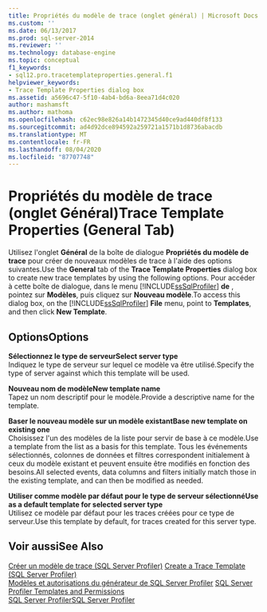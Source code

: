 ```yaml
---
title: Propriétés du modèle de trace (onglet général) | Microsoft Docs
ms.custom: ''
ms.date: 06/13/2017
ms.prod: sql-server-2014
ms.reviewer: ''
ms.technology: database-engine
ms.topic: conceptual
f1_keywords:
- sql12.pro.tracetemplateproperties.general.f1
helpviewer_keywords:
- Trace Template Properties dialog box
ms.assetid: a5696c47-5f10-4ab4-bd6a-8eea71d4c020
author: mashamsft
ms.author: mathoma
ms.openlocfilehash: c62ec98e826a14b1472345d40ce9ad440df8f133
ms.sourcegitcommit: ad4d92dce894592a259721a1571b1d8736abacdb
ms.translationtype: MT
ms.contentlocale: fr-FR
ms.lasthandoff: 08/04/2020
ms.locfileid: "87707748"
---
```

# <a name="trace-template-properties-general-tab"></a><span data-ttu-id="371f3-102">Propriétés du modèle de trace (onglet Général)</span><span class="sxs-lookup"><span data-stu-id="371f3-102">Trace Template Properties (General Tab)</span></span>
  <span data-ttu-id="371f3-103">Utilisez l'onglet **Général** de la boîte de dialogue **Propriétés du modèle de trace** pour créer de nouveaux modèles de trace à l'aide des options suivantes.</span><span class="sxs-lookup"><span data-stu-id="371f3-103">Use the **General** tab of the **Trace Template Properties** dialog box to create new trace templates by using the following options.</span></span> <span data-ttu-id="371f3-104">Pour accéder à cette boîte de dialogue, dans le menu [!INCLUDE[ssSqlProfiler](../includes/sssqlprofiler-md.md)] **de** , pointez sur **Modèles**, puis cliquez sur **Nouveau modèle**.</span><span class="sxs-lookup"><span data-stu-id="371f3-104">To access this dialog box, on the [!INCLUDE[ssSqlProfiler](../includes/sssqlprofiler-md.md)] **File** menu, point to **Templates**, and then click **New Template**.</span></span>  
  
## <a name="options"></a><span data-ttu-id="371f3-105">Options</span><span class="sxs-lookup"><span data-stu-id="371f3-105">Options</span></span>  
 <span data-ttu-id="371f3-106">**Sélectionnez le type de serveur**</span><span class="sxs-lookup"><span data-stu-id="371f3-106">**Select server type**</span></span>  
 <span data-ttu-id="371f3-107">Indiquez le type de serveur sur lequel ce modèle va être utilisé.</span><span class="sxs-lookup"><span data-stu-id="371f3-107">Specify the type of server against which this template will be used.</span></span>  
  
 <span data-ttu-id="371f3-108">**Nouveau nom de modèle**</span><span class="sxs-lookup"><span data-stu-id="371f3-108">**New template name**</span></span>  
 <span data-ttu-id="371f3-109">Tapez un nom descriptif pour le modèle.</span><span class="sxs-lookup"><span data-stu-id="371f3-109">Provide a descriptive name for the template.</span></span>  
  
 <span data-ttu-id="371f3-110">**Baser le nouveau modèle sur un modèle existant**</span><span class="sxs-lookup"><span data-stu-id="371f3-110">**Base new template on existing one**</span></span>  
 <span data-ttu-id="371f3-111">Choisissez l'un des modèles de la liste pour servir de base à ce modèle.</span><span class="sxs-lookup"><span data-stu-id="371f3-111">Use a template from the list as a basis for this template.</span></span> <span data-ttu-id="371f3-112">Tous les événements sélectionnés, colonnes de données et filtres correspondent initialement à ceux du modèle existant et peuvent ensuite être modifiés en fonction des besoins.</span><span class="sxs-lookup"><span data-stu-id="371f3-112">All selected events, data columns and filters initially match those in the existing template, and can then be modified as needed.</span></span>  
  
 <span data-ttu-id="371f3-113">**Utiliser comme modèle par défaut pour le type de serveur sélectionné**</span><span class="sxs-lookup"><span data-stu-id="371f3-113">**Use as a default template for selected server type**</span></span>  
 <span data-ttu-id="371f3-114">Utilisez ce modèle par défaut pour les traces créées pour ce type de serveur.</span><span class="sxs-lookup"><span data-stu-id="371f3-114">Use this template by default, for traces created for this server type.</span></span>  
  
## <a name="see-also"></a><span data-ttu-id="371f3-115">Voir aussi</span><span class="sxs-lookup"><span data-stu-id="371f3-115">See Also</span></span>  
 <span data-ttu-id="371f3-116">[Créer un modèle de trace &#40;SQL Server Profiler&#41;](../tools/sql-server-profiler/create-a-trace-template-sql-server-profiler.md) </span><span class="sxs-lookup"><span data-stu-id="371f3-116">[Create a Trace Template &#40;SQL Server Profiler&#41;](../tools/sql-server-profiler/create-a-trace-template-sql-server-profiler.md) </span></span>  
 <span data-ttu-id="371f3-117">[Modèles et autorisations du générateur de SQL Server Profiler](../tools/sql-server-profiler/sql-server-profiler-templates-and-permissions.md) </span><span class="sxs-lookup"><span data-stu-id="371f3-117">[SQL Server Profiler Templates and Permissions](../tools/sql-server-profiler/sql-server-profiler-templates-and-permissions.md) </span></span>  
 [<span data-ttu-id="371f3-118">SQL Server Profiler</span><span class="sxs-lookup"><span data-stu-id="371f3-118">SQL Server Profiler</span></span>](../tools/sql-server-profiler/sql-server-profiler.md)  
  
  
